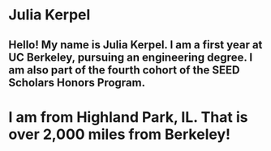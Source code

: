 # Julia Kerpel
## Hello! My name is Julia Kerpel. I am a first year at UC Berkeley, pursuing an engineering degree. I am also part of the fourth cohort of the SEED Scholars Honors Program.

# I am from Highland Park, IL. That is over 2,000 miles from Berkeley!
